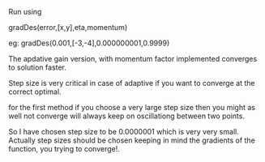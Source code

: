 

Run using 

gradDes(error,[x,y],eta,momentum)

eg:
    gradDes(0.001,[-3,-4],0.000000001,0.9999)


The apdative gain version, with momentum factor implemented converges to solution faster.

Step size is very critical in case of adaptive if you want to converge at the correct optimal.

for the first method if you choose a very large step size then you might as well not converge will always keep on oscillationg between two points.

So I have chosen step size to be 0.0000001 which is very very small.
Actually step sizes should be chosen keeping in mind the gradients of the function, you trying to converge!.




